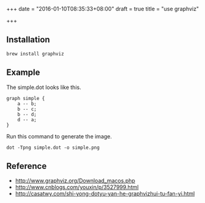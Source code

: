 +++
date = "2016-01-10T08:35:33+08:00"
draft = true
title = "use graphviz"

+++



## Installation

```
brew install graphviz
```

## Example

The simple.dot looks like this.

```
graph simple {
    a -- b;
    b -- c;
    b -- d;
    d -- a;
}
```

Run this command to generate the image.

```
dot -Tpng simple.dot -o simple.png
```

## Reference

* http://www.graphviz.org/Download_macos.php
* http://www.cnblogs.com/youxin/p/3527999.html
* http://casatwy.com/shi-yong-dotyu-yan-he-graphvizhui-tu-fan-yi.html